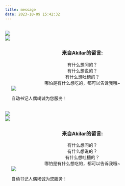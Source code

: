 ```yaml
---
title: message
date: 2023-10-09 15:42:32
---
```


<link rel="stylesheet" href="/css/commentsbar.css"/>
  <div id="computer">
    <div id="maincontent"><br>
      <div id="form-wrap"><img src="https://fastly.jsdelivr.net/gh/Akilarlxh/Valine-Admin@v1.0/source/img/before.png" id="beforeimg">
        <div id="envelope">
          <form>
            <div class="formmain">
              <img class="headerimg" src="https://ae01.alicdn.com/kf/U5bb04af32be544c4b41206d9a42fcacfd.jpg"/>
              <div style="padding: 5px 20px;">
                <center>
                  <h3 calss="title3">来自Akilar的留言:</h3>
                </center>
                <center class="comments">
                  有什么想问的？<br>
                  有什么想说的？<br>
                  有什么想吐槽的？<br>
                  哪怕是有什么想吃的，都可以告诉我哦~<br>
                </center>
                <div class="bottomcontent">
                <img class="bottomimg" src="https://ae01.alicdn.com/kf/U0968ee80fd5c4f05a02bdda9709b041eE.png"/>
                </div>
                <p class="bottomhr">自动书记人偶竭诚为您服务！</p>
              </div>
            </div>
          </form>
        </div><img id="afterimg" src="https://fastly.jsdelivr.net/gh/Akilarlxh/Valine-Admin@v1.0/source/img/after.png">
      </div>
    </div>
  </div>
  <div id="mobile">
    <form>
      <div class="formmain"><img class="headerimg" src="https://ae01.alicdn.com/kf/U5bb04af32be544c4b41206d9a42fcacfd.jpg" />
        <div style="padding: 5px 20px;">
          <center>
            <h3 class="title3">来自Akilar的留言:</h3>
          </center>
          <center class="comments">
            有什么想问的？<br>
            有什么想说的？<br>
            有什么想吐槽的？<br>
            哪怕是有什么想吃的，都可以告诉我哦~<br>
          </center>
          <div class="bottomcontent"><img src="https://ae01.alicdn.com/kf/U0968ee80fd5c4f05a02bdda9709b041eE.png" class="bottomhr"></div>
          <p class="bottomhr"">自动书记人偶竭诚为您服务！</p>
        </div>
      </div>
    </form>
  </div>
